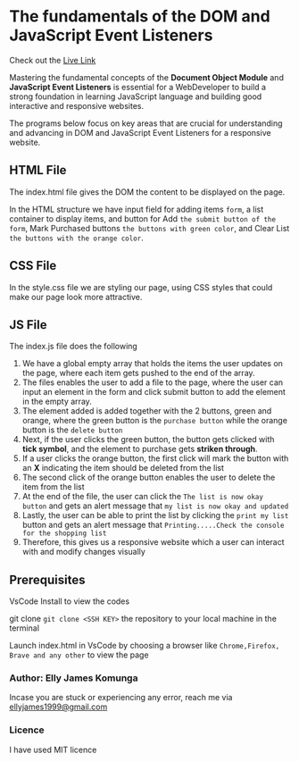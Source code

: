 # The fundamentals of the DOM and JavaScript Event Listeners
Check out the  [Live Link](https://elly-james.github.io/code-challenge-week2/)

Mastering the fundamental concepts of the **Document Object Module** and **JavaScript Event Listeners** is essential for a WebDeveloper to build a strong foundation in learning JavaScript language and building good interactive and responsive websites.

The programs below focus on key areas that are crucial for understanding and advancing in DOM and  JavaScript Event Listeners for a responsive website.

## HTML File
The index.html file gives the DOM the content to be displayed on the page.

In the HTML structure we have input field for adding items ``form``, a list container to display items, and button for Add ``the submit button of the form``, Mark Purchased buttons ``the buttons with green color``, and Clear List ``the buttons with the orange color``.

## CSS File
In the style.css file we are styling our page, using CSS styles that could make our page look more attractive.

## JS File
The index.js file does the following

1. We have a global empty array that holds the items the user updates on the page, where each item gets pushed to the end of the array.
2. The files enables the user to add a file to the page, where the user can input an element in the form and click submit button to add the element in the empty array.
3. The element added is added together with the 2 buttons, green and orange, where the green button is the ``purchase button`` while the orange button is the ``delete button``
4. Next, if the user clicks the green button, the button gets clicked with **tick symbol**, and the element to purchase gets **striken through**.
5. If a user clicks the orange button, the first click will mark the button with an **X** indicating the item should be deleted from the list
6. The second click of the orange button enables the user to delete the item from the list
7. At the end of the file, the user can click the ``The list is now okay button``  and gets an alert message that ``my list is now okay and updated``
8. Lastly, the user can be able to print the list by clicking the ``print my list`` button  and gets an alert message that ``Printing.....Check the console for the shopping list``
9. Therefore, this gives us a responsive website which a user can interact with and modify changes visually


## Prerequisites

VsCode Install to view the codes

git clone ````git clone <SSH KEY>```` the repository to your local machine in the terminal

Launch index.html in VsCode by choosing a browser like ```Chrome,Firefox, Brave and any other``` to view the page


### Author: Elly James Komunga
Incase you are stuck or experiencing any error, reach me via ellyjames1999@gmail.com

### Licence 
I have used MIT licence

